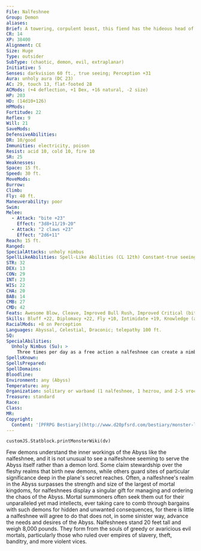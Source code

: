 ```yaml
---
File: Nalfeshnee
Group: Demon
aliases: 
Brief: A towering, corpulent beast, this fiend has the hideous head of a boar and arms ending in fatty, four-fingered hands.
CR: 14
XP: 38400
Alignment: CE
Size: Huge
Type: outsider
SubType: (chaotic, demon, evil, extraplanar)
Initiative: 5
Senses: darkvision 60 ft., true seeing; Perception +31
Aura: unholy aura (DC 23)
AC: 29, touch 13, flat-footed 28
ACMods: (+4 deflection, +1 Dex, +16 natural, -2 size)
HP: 203
HD: (14d10+126)
HPMods: 
Fortitude: 22
Reflex: 9
Will: 21
SaveMods: 
DefensiveAbilities: 
DR: 10/good
Immunities: electricity, poison
Resist: acid 10, cold 10, fire 10
SR: 25
Weaknesses: 
Space: 15 ft.
Speed: 30 ft.
MoveMods: 
Burrow: 
Climb: 
Fly: 40 ft.
Maneuverability: poor
Swim: 
Melee: 
  - Attack: "bite +23"
    Effect: "3d8+11/19-20"
  - Attack: "2 claws +23"
    Effect: "2d6+11"
Reach: 15 ft.
Ranged: 
SpecialAttacks: unholy nimbus
SpellLikeAbilities: Spell-Like Abilities (CL 12th) Constant-true seeing, unholy aura (DC 23) At will-call lightning (DC 18), feeblemind (DC 20), greater dispel magic, slow (DC 18), greater teleport (self plus 50 lbs. of objects only) 1/day-summon (level 5, 1 nalfeshnee 20%, 1d4 hezrous 40%, or 1d4 vrocks 50%)
STR: 32
DEX: 13
CON: 29
INT: 23
WIS: 22
CHA: 20
BAB: 14
CMB: 27
CMD: 42
Feats: Awesome Blow, Cleave, Improved Bull Rush, Improved Critical (bite), Improved Initiative, Iron Will, Power Attack
Skills: Bluff +22, Diplomacy +22, Fly +10, Intimidate +19, Knowledge (arcana) +23, Knowledge (planes) +23, Knowledge (any one other) +20, Perception +31, Sense Motive +23, Spellcraft +23, Stealth +10, Use Magic Device +22
RacialMods: +8 on Perception
Languages: Abyssal, Celestial, Draconic; telepathy 100 ft.
SQ: 
SpecialAbilities:
  Unholy Nimbus (Su): >
    Three times per day as a free action a nalfeshnee can create a nimbus of unholy light, causing nauseating beams of writhing color to play around its body. One round later, the light bursts in a 60-foot radius. Any non-demon creature caught within this area must succeed on a DC 22 Will save or be dazed for 1d10 rounds as visions of madness hound it. The save DC is Charisma-based.
SpellsKnown: 
SpellsPrepared: 
SpellDomains: 
Bloodline: 
Environment: any (Abyss)
Temperature: any
Organization: solitary or warband (1 nalfeshnee, 1 hezrou, and 2-5 vrocks)
Treasure: standard
Race: 
Class: 
MR: 
Copyright:
  Content: '[PFRPG Bestiary](http://www.d20pfsrd.com/bestiary/monster-listings/outsiders/demon/nalfeshnee)'
---
```

```dataviewjs
customJS.Statblock.printMonsterWiki(dv)
```
Few demons understand the inner workings of the Abyss like the nalfeshnee, and it is not unusual to see a nalfeshnee seeming to serve the Abyss itself rather than a demon lord. Some claim stewardship over the fleshy realms that birth new demons, while others guard sites of particular significance deep in the plane's secret reaches. Often, a nalfeshnee's realm in the Abyss surpasses the strength and size of the largest of mortal kingdoms, for nalfeshnees display a singular gift for managing and ordering the chaos of the Abyss. Mortal summoners often seek them out for their unparalleled yet mad intellects, ever taking care to comb through bargains with such demons for hidden and unwanted consequences, for there is little a nalfeshnee will agree to do that does not, in some sinister way, advance the needs and desires of the Abyss. Nalfeshnees stand 20 feet tall and weigh 8,000 pounds. They form from the souls of greedy or avaricious evil mortals, particularly those who ruled over empires of slavery, theft, banditry, and more violent vices.
